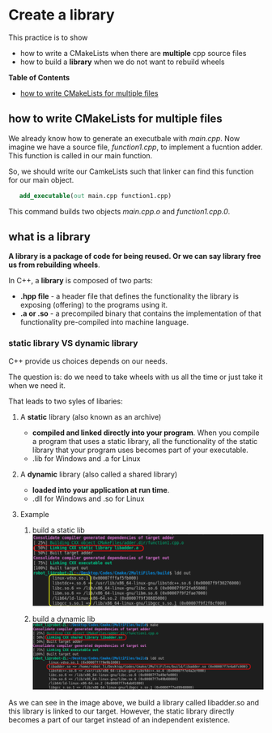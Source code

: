 # Create a library

This practice is to show
- how to write a CMakeLists when there are **multiple** cpp source files
- how to build a **library** when we do not want to rebuild wheels


**Table of Contents**
- [how to write CMakeLists for multiple files](#how-to-write-CMakeLists-for-multiple-files)

## how to write CMakeLists for multiple files 
We already know how to generate an executbale with *main.cpp*. Now imagine we have a source file, *function1.cpp*, to implement a fucntion adder. This function is called in our main function.

So, we should write our CamkeLists such that linker can find this function for our main object.

```cmake
   add_executable(out main.cpp function1.cpp)
```

This command builds two objects *main.cpp.o* and *function1.cpp.0*.



## what is a library
**A library is a package of code for being reused. Or we can say library free us from rebuilding wheels**.

In C++, a **library** is composed of two parts:
-  **.hpp file** - a header file that defines the functionality the library is exposing (offering) to the programs using it.
-  **.a or .so** - a precompiled binary that contains the implementation of that functionality pre-compiled into machine language.

### static library VS dynamic library
C++ provide us choices depends on our needs. 

The question is: do we need to take wheels with us all the time or just take it when we need it.

That leads to two syles of libaries: 
1. A **static** library (also known as an archive) 
   -  **compiled and linked directly into your program**. When you compile a program that uses a static library, all the functionality of the static library that your program uses becomes part of your executable. 
   - .lib for Windows and .a for Linux
2. A **dynamic** library (also called a shared library)
   - **loaded into your application at run time**. 
   - .dll for Windows and .so for Linux
  

3. Example
   1. build a static lib
   ![image info](./images/2_CMake_MultiFiles/build_static_lib.png)

   2. build a dynamic lib
   ![image info](./images/2_CMake_MultiFiles/build_dynamic_lib.png)

As we can see in the image above, we build a library called libadder.so and this library is linked to our target. However, the static library directly becomes a part of our target instead of an independent existence.
